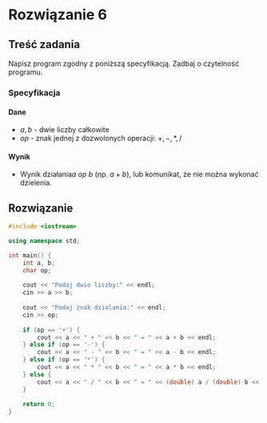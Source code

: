 # Rozwiązanie 6

## Treść zadania

Napisz program zgodny z poniższą specyfikacją. Zadbaj o czytelność programu.

### Specyfikacja

#### Dane

* $a, b$ - dwie liczby całkowite
* $op$ - znak jednej z dozwolonych operacji: $+,-,*,/$ 

#### Wynik

* Wynik działania$a\ op\ b$ (np. $a+b$), lub komunikat, że nie można wykonać dzielenia.

## Rozwiązanie

```cpp
#include <iostream>

using namespace std;

int main() {
    int a, b;
    char op;
    
    cout << "Podaj dwie liczby:" << endl;
    cin >> a >> b;
    
    cout << "Podaj znak dzialania:" << endl;
    cin >> op;
    
    if (op == '+') {
        cout << a << " + " << b << " = " << a + b << endl;
    } else if (op == '-') {
        cout << a << " - " << b << " = " << a - b << endl;
    } else if (op == '*') {
        cout << a << " * " << b << " = " << a * b << endl;
    } else {
        cout << a << " / " << b << " = " << (double) a / (double) b << endl;
    }
    
    return 0;
}
```
